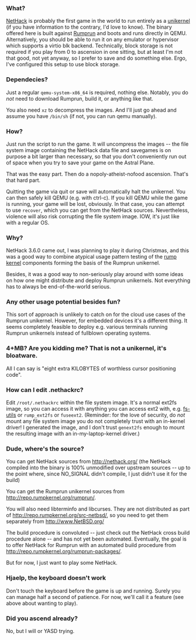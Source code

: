 ### What?

[NetHack](http://nethack.org/) is probably the first game in the world to
run entirely as a [unikernel](https://en.wikipedia.org/wiki/Unikernel)
(if you have information to the contrary, I'd love
to know).  The binary offered here is built against
[Rumprun](http://repo.rumpkernel.org/rumprun) and boots and runs directly
in QEMU.  Alternatively, you should be able to run it on any emulator
or hypervisor which supports a virtio blk backend.  Technically, block
storage is not required if you play from 0 to ascension in one sitting,
but at least I'm not that good, not yet anyway, so I prefer to save and
do something else.  Ergo, I've configured this setup to use block storage.


### Dependecies?

Just a regular `qemu-system-x86_64` is required, nothing else.  Notably,
you do *not* need to download Rumprun, build it, or anything like that.

You also need `xz` to decompress the images.  And I'll just go ahead
and assume you have `/bin/sh` (if not, you can run qemu manually).


### How?

Just run the script to run the game.  It will uncompress the images --
the file system image containing the NetHack data file and savegames is
on purpose a bit larger than necessary, so that you don't conveniently
run out of space when you try to save your game on the Astral Plane.

That was the easy part.  Then do a nopoly-atheist-nofood ascension.
That's that hard part.

Quitting the game via quit or save will automatically halt the
unikernel.  You can then safely kill QEMU (e.g. with ctrl-c).  If you
kill QEMU while the game is running, your game will be lost, obviously.
In that case, you can attempt to use `recover`, which you can get from the
NetHack sources.  Nevertheless, violence will also risk corrupting the
file system image.  IOW, it's just like with a regular OS.


### Why?

NetHack 3.6.0 came out, I was planning to play it during Christmas, and
this was a good way to combine atypical usage pattern testing of the
[rump kernel](http://rumpkernel.org/) components forming the basis of
the Rumprun unikernel.

Besides, it was a good way to non-seriously play around with some ideas
on how one might distribute and deploy Rumprun unikernels.  Not everything
has to always be end-of-the-world serious.


### Any other usage potential besides fun?

This sort of approach is unlikely to catch on for the cloud use
cases of the Rumprun unikernel.  However, for embedded devices
it's a different thing.  It seems completely feasible to deploy
e.g. various terminals running Rumprun unikernels instead of
fullblown operating systems.


### 4+MB?  Are you kidding me?  That is not a unikernel, it's bloatware.

All I can say is "eight extra KILOBYTES of worthless cursor positioning code".


### How can I edit .nethackrc?

Edit `/root/.nethackrc` within the file system image.  It's a normal
ext2fs image, so you can access it with anything you can access ext2
with, e.g. [fs-utils](http://repo.rumpkernel.org/fs-utils) or `rump_ext2fs`
or `fuseext2`.  (Reminder: for the love of security, do *not* mount any
file system image you do not completely trust with an in-kernel driver!
I generated the image, and I don't trust `genext2fs` enough to mount the
resulting image with an in-my-laptop-kernel driver.)


### Dude, where's the source?

You can get NetHack sources from http://nethack.org/
(the NetHack compiled into the binary is 100% unmodified over
upstream sources -- up to the point where, since NO_SIGNAL didn't compile,
I just didn't use it for the build)

You can get the Rumprun unikernel sources from
http://repo.rumpkernel.org/rumprun/.

You will also need libterminfo and libcurses.  They are not distributed
as part of http://repo.rumpkernel.org/src-netbsd/, so you need to get
them separately from http://www.NetBSD.org/

The build procedure is convoluted -- just check out the NetHack cross build
procedure alone -- and has not yet been automated.  Eventually, the goal
is to offer NetHack for Rumprun with an automated build procedure from
http://repo.rumpkernel.org/rumprun-packages/.

But for now, I just want to play some NetHack.


### Hjaelp, the keyboard doesn't work

Don't touch the keyboard before the game is up and running.  Surely you
can manage half a second of patience.  For now, we'll call it a feature
(see above about wanting to play).


### Did you ascend already?

No, but I will or YASD trying.
